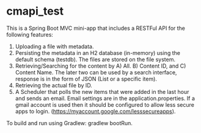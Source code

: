# cmapi_test
This is a Spring Boot MVC mini-app that includes a RESTFul API for the following features:
1) Uploading a file with metadata.
2) Persisting the metadata in an H2 database (in-memory) using the default schema (testdb). 
   The files are stored on the file system.
3) Retrieving/Searching for the content by A) All. B) Content ID, and C) Content Name. 
   The later two can be used by a search interface, response is in the form of JSON (List or a specific item).
4) Retrieving the actual file by ID. 
5) A Scheduler that polls the new items that were added in the last hour and sends an email.
   Email settings are in the application.properties. If a gmail account is used then it should be configured to
   allow less secure apps to login. (https://myaccount.google.com/lesssecureapps).
   
 To build and run using Gradlew: gradlew bootRun.
